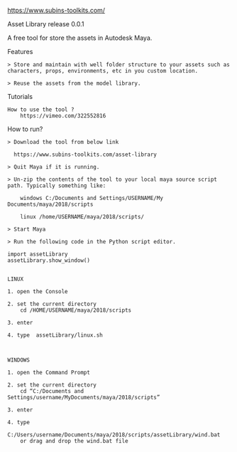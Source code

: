 https://www.subins-toolkits.com/

Asset Library release 0.0.1

A free tool for store the assets in Autodesk Maya.

Features

    > Store and maintain with well folder structure to your assets such as characters, props, environments, etc in you custom location.​

    > Reuse the assets from the model library.

Tutorials

    How to use the tool ?
		https://vimeo.com/322552816

How to run?

    > Download the tool from below link
    
      https://www.subins-toolkits.com/asset-library
      
    > Quit Maya if it is running.

    > Un-zip the contents of the tool to your local maya source script path. Typically something like:

        windows C:/Documents and Settings/USERNAME/My  Documents/maya/2018/scripts

        linux /home/USERNAME/maya/2018/scripts/

    > Start Maya

    > Run the following code in the Python script editor.

	import assetLibrary
	assetLibrary.show_window()
	

    LINUX

	1. open the Console
	
	2. set the current directory	
	    cd /HOME/USERNAME/maya/2018/scripts
	
	3. enter
	
	4. type  assetLibrary/linux.sh
	
	

    WINDOWS

	1. open the Command Prompt
	
	2. set the current directory 	
	    cd “C:/Documents and Settings/username/MyDocuments/maya/2018/scripts”
	
	3. enter
	
	4. type 	
	    C:/Users/username/Documents/maya/2018/scripts/assetLibrary/wind.bat	    
	    or drag and drop the wind.bat file



	   

	


